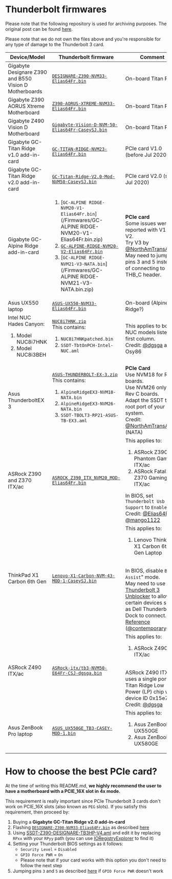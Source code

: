 # Thunderbolt firmwares

Please note that the following repository is used for archiving purposes.
The original post can be found [here](https://www.tonymacx86.com/threads/success-gigabyte-designare-z390-thunderbolt-3-i7-9700k-amd-rx-580.267551/page-1640).

Please note that we do not own the files above and you're responsible for any type of damage to the Thunderbolt 3 card.

|Device/Model|Thunderbolt firmware|Comment|
|---|---|---|
|Gigabyte Designare Z390 and B550 Vision D Motherboards|[`DESIGNARE-Z390-NVM33-Elias64Fr.bin`](/Firmwares/DESIGNARE-Z390-NVM33-Elias64Fr.bin.zip)|On-board Titan Ridge|
|Gigabyte Z390 AORUS Xtreme Motherboard|[`Z390-AORUS-XTREME-NVM33-Elias64Fr.bin`](/Firmwares/Z390-AORUS-XTREME-NVM33-Elias64Fr.bin.zip)|On-board Titan Ridge|
|Gigabyte Z490 Vision D Motherboard|[`Gigabyte-Vision-D-NVM-50-Elias64Fr-CaseySJ.bin`](/Firmwares/Gigabyte-Vision-D-NVM-50-Elias64Fr-CaseySJ.bin.zip)|On-board Titan Ridge|
|Gigabyte GC-Titan Ridge v1.0 add-in-card|[`GC-TITAN-RIDGE-NVM23-Elias64Fr.bin`](/Firmwares/GC-TITAN-RIDGE-NVM23-Elias64Fr.bin.zip)|PCIe card V1.0 (before Jul 2020)|
|Gigabyte GC-Titan Ridge v2.0 add-in-card|[`GC-Titan-Ridge-V2.0-Mod-NVM50-CaseySJ.bin`](/Firmwares/GC-Titan-Ridge-V2.0-Mod-NVM50-CaseySJ.bin.zip)|PCIe card V2.0 (since Jul 2020)|
|Gigabyte GC-Alpine Ridge add-in-card|<ol><li>[`GC-ALPINE RIDGE-NVM20-V1-Elias64Fr.bin`](/Firmwares/GC-ALPINE RIDGE-NVM20-V1-Elias64Fr.bin.zip)</li><li>[`GC-ALPINE-RIDGE-NVM20-V2-Elias64Fr.bin`](/Firmwares/GC-ALPINE-RIDGE-NVM20-V2-Elias64Fr.bin.zip)</li><li>[`GC-ALPINE RIDGE-NVM21-V3-NATA.bin`](/Firmwares/GC-ALPINE RIDGE-NVM21-V3-NATA.bin.zip)</li></ol>|<b>PCIe card</b><br>Some issues were reported with V1 and V2.<br>Try V3 by [@NorthAmTransAm](https://www.tonymacx86.com/members/2080127/).<br>May need to jump pins 3 and 5 instead of connecting to THB_C header.|
|Asus UX550 laptop|[`ASUS-UX550-NVM33-Elias64Fr.bin`](/Firmwares/ASUS-UX550-NVM33-Elias64Fr.bin.zip)|On-board (Alpine Ridge?)|
|Intel NUC Hades Canyon:<ol><li>Model NUC8i7HNK</li><li>Model NUC8i3BEH</li></ol>|[`NUC8i7HNK.zip`](/Firmwares/NUC8i7HNK.zip)<br>This contains:<ol><li>`NUC8i7HNKpatched.bin`</li><li>`SSDT-TbtOnPCH-Intel-NUC.aml`|This applies to both NUC models listed in first column.<br>Credit: [@dgsga](https://www.tonymacx86.com/members/12060/) and Osy86|
|Asus ThunderboltEX 3|[`ASUS-THUNDERBOLT-EX-3.zip`](/Firmwares/ASUS-THUNDERBOLT-EX-3.zip)<br>This contains:<ol><li>`AlpineRidgeEX3-NVM18-NATA.bin`</li><li>`AlpineRidgeEX3-NVM26-NATA.bin`</li><li>`SSDT-TBOLT3-RP21-ASUS-TB-EX3.aml`</li></ol>|<b>PCIe Card</b><br>Use NVM18 for Rev B boards.<br>Use NVM26 only for Rev C boards.<br>Adapt the SSDT to the root port of your system.<br>Credit: [@NorthAmTransAm](https://www.tonymacx86.com/members/2080127/) (NATA)|
|ASRock Z390 and Z370 ITX/ac|[`ASROCK_Z390_ITX_NVM20_MOD-Elias64Fr.bin`](/Firmwares/ASROCK_Z390_ITX_NVM20_MOD-Elias64Fr.bin.zip)|This applies to:<ol><li>ASRock Z390 Phantom Gaming ITX/ac</li><li>ASRock Fatal1ty Z370 Gaming-ITX/ac</li></ol>In BIOS, set `Thunderbolt Usb Support` to `Enabled`<br>Credit: [@Elias64Fr](https://www.tonymacx86.com/members/2347319/) [@mango1122](https://www.tonymacx86.com/members/2241238/)|
|ThinkPad X1 Carbon 6th Gen|[`Lenovo-X1-Carbon-NVM-43-MOD-1-CaseySJ.bin`](/Firmwares/Lenovo-X1-Carbon-NVM-43-MOD-1-CaseySJ.bin.zip)|This applies to:<ol><li>Lenovo ThinkPad X1 Carbon 6th Gen Laptop</li></ol><br>In BIOS, disable `BIOS Assist`" mode.<br>May need to use [Thunderbolt 3 Unblocker](https://github.com/rgov/Thunderbolt3Unblocker) to allow certain devices such as Dell Thunderbolt Dock to connect.<br> [Reference](https://www.tonymacx86.com/threads/success-gigabyte-designare-z390-thunderbolt-3-i7-9700k-amd-rx-580.267551/post-2160656) ([@contemporarygary](https://www.tonymacx86.com/members/2266784/))|
|ASRock Z490 ITX/ac|[`ASRock-itx/tb3-NVM50-E64Fr-CSJ-dgsga.bin`](/Firmwares/ASRock-itx/tb3-NVM50-E64Fr-CSJ-dgsga.bin.zip)|This applies to:<ol><li>ASRock Z490 ITX/ac</li></ol><br>ASRock Z490 ITX/ac uses a single port Titan Ridge Low Power (LP) chip with device ID 0x15e7.<br>Credit: [@dgsga](https://www.tonymacx86.com/members/12060/)|
|Asus ZenBook Pro laptop|[`ASUS_UX550GE_TB3-CASEY-MOD-1.bin`](/Firmwares/ASUS-UX550-NVM33-Elias64Fr.bin.zip)|This applies to:<ol><li>Asus ZenBook Pro UX550GE</li><li>Asus ZenBook Pro UX580GE</li></ol>|


# How to choose the best PCIe card?

At the time of writing this README.md, <b>we highly recommend the user to have a motherboard with a PCIE\_16X slot in 4x mode.</b>

This requirement is really important since PCIe Thunderbolt 3 cards don't work on PCIE\_16X slots (also known as `PEG` slots).
If you satisfy this requirement, then proceed by:

1. Buying a <b>Gigabyte GC-Titan Ridge v2.0 add-in-card</b>
2. Flashing [`DESIGNARE-Z390-NVM33-Elias64Fr.bin`](/Firmwares/DESIGNARE-Z390-NVM33-Elias64Fr.bin.zip) as described [here](https://github.com/ameyrupji/thunderbolt-macpro-5-1/blob/master/GC-TitanRidge.md#thunderbolt-mac-pro-early-2009-with-gigabyte-gc-titan-ridge-card)
3. Using [SSDT-Z390-DESIGNARE-TB3HP-V4.aml](/SSDTs/SSDT-Z390-DESIGNARE-TB3HP-V4.aml) and edit it by replacing `RPxx` with your `RPyy` path (you can use [IORegistryExplorer](https://github.com/utopia-team/IORegistryExplorer/) to find it)
4. Setting your Thunderbolt BIOS settings as it follows:
	- `Security Level` = `Disabled`
	- `GPIO Force PWR` = `On` 
	 - Please note that if your card works with this option you don't need to follow the next step
5. Jumping pins `3` and `5` as described [here](https://github.com/ameyrupji/thunderbolt-macpro-5-1/blob/master/GC-TitanRidge.md#connect-pin-3-and-pin-5-of-jumper-for-hot-swap-capability) if `GPIO Force PWR` doesn't work